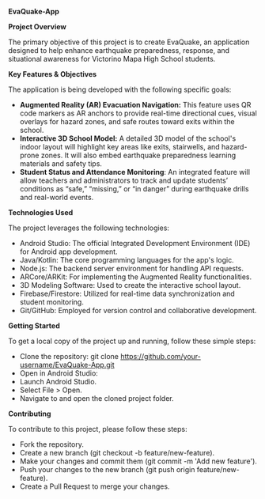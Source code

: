 **EvaQuake-App**

**Project Overview**

The primary objective of this project is to create EvaQuake, an application designed to help enhance earthquake preparedness, response, and situational awareness for Victorino Mapa High School students.


**Key Features & Objectives**

The application is being developed with the following specific goals:
- **Augmented Reality (AR) Evacuation Navigation:** This feature uses QR code markers as AR anchors to provide real-time directional cues, visual overlays for hazard zones, and safe routes toward exits within the school.
- **Interactive 3D School Model:** A detailed 3D model of the school's indoor layout will highlight key areas like exits, stairwells, and hazard-prone zones. It will also embed earthquake preparedness learning materials and safety tips.
- **Student Status and Attendance Monitoring**: An integrated feature will allow teachers and administrators to track and update students’ conditions as “safe,” “missing,” or “in danger” during earthquake drills and real-world events.

**Technologies Used**

The project leverages the following technologies:
- Android Studio: The official Integrated Development Environment (IDE) for Android app development.
- Java/Kotlin: The core programming languages for the app's logic.
- Node.js: The backend server environment for handling API requests.
- ARCore/ARKit: For implementing the Augmented Reality functionalities.
- 3D Modeling Software: Used to create the interactive school layout.
- Firebase/Firestore: Utilized for real-time data synchronization and student monitoring.
- Git/GitHub: Employed for version control and collaborative development.

**Getting Started**

To get a local copy of the project up and running, follow these simple steps:
- Clone the repository: git clone https://github.com/your-username/EvaQuake-App.git
- Open in Android Studio:
- Launch Android Studio.
- Select File > Open.
- Navigate to and open the cloned project folder.

**Contributing**

To contribute to this project, please follow these steps:
- Fork the repository.
- Create a new branch (git checkout -b feature/new-feature).
- Make your changes and commit them (git commit -m 'Add new feature').
- Push your changes to the new branch (git push origin feature/new-feature).
- Create a Pull Request to merge your changes.
